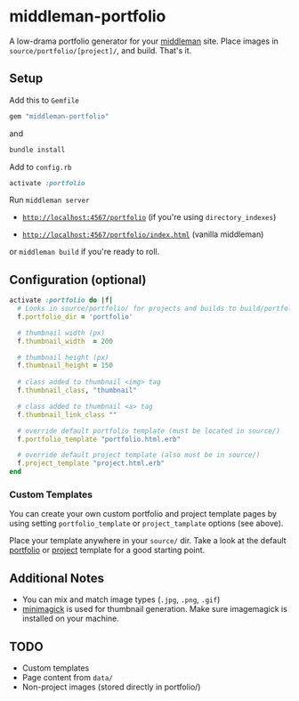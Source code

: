 # middleman-portfolio

A low-drama portfolio generator for your [middleman](https://github.com/middleman/middleman) site. Place images in `source/portfolio/[project]/`, and build. That's it.

## Setup

Add this to `Gemfile`

```rb
gem "middleman-portfolio"
```

and

```sh
bundle install
```

Add to `config.rb`

```rb
activate :portfolio
```

Run `middleman server` 

* [`http://localhost:4567/portfolio`](http://localhost:4567/portfolio) (if you're using `directory_indexes`)

* [`http://localhost:4567/portfolio/index.html`](http://localhost:4567/portfolio/index.html) (vanilla middleman)

or `middleman build` if you're ready to roll.


## Configuration (optional)

```rb
activate :portfolio do |f|
  # Looks in source/portfolio/ for projects and builds to build/portfolio/
  f.portfolio_dir = 'portfolio'

  # thumbnail width (px)
  f.thumbnail_width  = 200 

  # thumbnail height (px)
  f.thumbnail_height = 150
  
  # class added to thumbnail <img> tag
  f.thumbnail_class, "thumbnail"

  # class added to thumbnail <a> tag
  f.thumbnail_link_class ""

  # override default portfolio template (must be located in source/)
  f.portfolio_template "portfolio.html.erb"

  # override default project template (also must be in source/)
  f.project_template "project.html.erb"
end
```

### Custom Templates

You can create your own custom portfolio and project template pages by using setting `portfolio_template` or `project_tamplate` options (see above).

Place your template anywhere in your `source/` dir. Take a look at the default [portfolio]() or [project]() template for a good starting point.

## Additional Notes

* You can mix and match image types (`.jpg`, `.png`, `.gif`)
* [minimagick](https://github.com/minimagick/minimagick) is used for thumbnail generation. Make sure imagemagick is installed on your machine.


## TODO

* Custom templates
* Page content from `data/`
* Non-project images (stored directly in portfolio/)